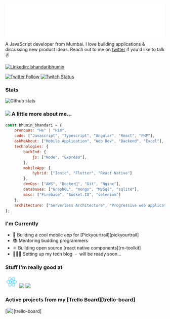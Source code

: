 
<a href="https://github.com/sindresorhus/css-in-readme-like-wat/blame/main/header.svg">
		<img src="header.svg" width="800" height="100" alt="Click to see the source">
	</a>




A JavaScript developer from Mumbai. I love building applications & discussing new product ideas. Reach out to me on [twitter][twitter] if you'd like to talk ✌️

[![Linkedin: bhandaribhumin](https://img.shields.io/badge/-bhandaribhumin-blue?style=flat-square&logo=Linkedin&logoColor=white&link=https://www.linkedin.com/in/bhandaribhumin/)](https://www.linkedin.com/in/bhuminbhandari/)

[![Twitter Follow](https://img.shields.io/twitter/follow/bhandaribhumin?color=%20%2300acee&label=Follow%20me%20on%20Twitter&style=for-the-badge)][twitter] [![Twitch Status](https://img.shields.io/twitch/status/bhandaribhumin?label=LiveStream&style=for-the-badge)][twitch]

### Stats

![Github stats](https://github-readme-stats.vercel.app/api?username=bhandaribhumin)

### <img src="[https://media.giphy.com/media/VgCDAzcKvsR6OM0uWg/giphy.gif](https://media1.giphy.com/media/v1.Y2lkPTc5MGI3NjExeGE2ajBycGdobWgwZGVmN21paWVmeTRzajViOXl1MTVvcnc5NDZyaSZlcD12MV9pbnRlcm5hbF9naWZfYnlfaWQmY3Q9Zw/LaVp0AyqR5bGsC5Cbm/giphy.webp)" width="50"> A little more about me...  

```javascript
const bhumin_bhandari = {
    pronouns: "He" | "Him",
    code: ["Javascript", "Typescript", "Angular", "React", "PHP"],
    askMeAbout: ["Mobile Application", "Web Dev", "Backend", "Excel"],
    technologies: {
        backEnd: {
            js: ["Node", "Express"],
        },
        mobileApp: {
            hybrid: ["Ionic", "Flutter", "React Native"]
        },
        devOps: ["AWS", "Docker🐳", "Git", "Nginx"],
        databases: ["GraphQL", "mongo", "MySql", "sqlite"],
        misc: ["Firebase", "Socket.IO", "selenium"]
    },
    architecture: ["Serverless Architecture", "Progressive web applications", "Single page applications"]
};
```

### I'm Currently

- 📱 Building a cool mobile app for [Pickyourtrail][pickyourtrail]
- 📚 Mentoring budding programmers
- ⚛️ Building open source [react native components][rn-toolkit]
- 👷🏽‍♂️ Setting up my tech blog ﹣ will be ready soon...

### Stuff I'm really good at

<p>
  <img height="40" src="https://raw.githubusercontent.com/github/explore/80688e429a7d4ef2fca1e82350fe8e3517d3494d/topics/react/react.png">
  <img height="40" src="https://apppresser.com/wp-content/uploads/bb-plugin/cache/ionic-logo-circle.png">
  <img height="40" src="https://capacitorjs.com/assets/img/heading/logo-black.png">
</p>

### Active projects from my [Trello Board][trello-board]

[<img src="https://readme-stats.vercel.app/api/get-trello-cards" />][trello-board]


[twitter]: https://twitter.com/bhandaribhumin
[twitch]: https://www.twitch.tv/bhandaribumin
[linkdin]: https://www.linkedin.com/in/bhuminbhandari/
[github]: https://github.com/bhandaribhumin

